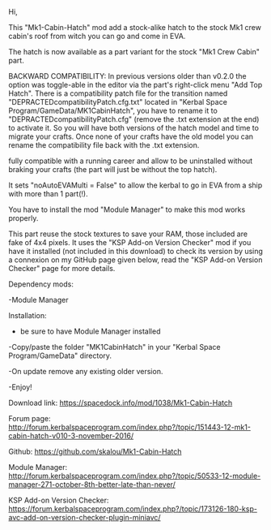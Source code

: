 Hi,

This "Mk1-Cabin-Hatch" mod add a stock-alike hatch to the stock Mk1 crew cabin's roof from witch you can go and come in EVA.

The hatch is now available as a part variant for the stock "Mk1 Crew Cabin" part.

BACKWARD COMPATIBILITY:
In previous versions older than v0.2.0 the option was toggle-able in the editor via the part's right-click menu "Add Top Hatch".
There is a compatibility patch file for the transition named "DEPRACTEDcompatibilityPatch.cfg.txt" located in "Kerbal Space Program/GameData/MK1CabinHatch", you have to rename it to "DEPRACTEDcompatibilityPatch.cfg" (remove the .txt extension at the end) to activate it. So you will have both versions of the hatch model and time to migrate your crafts. Once none of your crafts have the old model you can rename the compatibility file back with the .txt extension.

fully compatible with a running career and allow to be uninstalled without braking your crafts (the part will just be without the top hatch).

It sets "noAutoEVAMulti = False" to allow the kerbal to go in EVA from a ship with more than 1 part(!).

You have to install the mod "Module Manager" to make this mod works properly.

This part reuse the stock textures to save your RAM, those included are fake of 4x4 pixels.
It uses the "KSP Add-on Version Checker" mod if you have it installed (not included in this download) to check its version by using a connexion on my GitHub page given below, read the "KSP Add-on Version Checker" page for more details.

Dependency mods:

-Module Manager

Installation:

- be sure to have Module Manager installed

-Copy/paste the folder "MK1CabinHatch" in your "Kerbal Space Program/GameData" directory.

-On update remove any existing older version.

-Enjoy!


Download link: https://spacedock.info/mod/1038/Mk1-Cabin-Hatch

Forum page: http://forum.kerbalspaceprogram.com/index.php?/topic/151443-12-mk1-cabin-hatch-v010-3-november-2016/

Github: https://github.com/skalou/Mk1-Cabin-Hatch

Module Manager: http://forum.kerbalspaceprogram.com/index.php?/topic/50533-12-module-manager-271-october-8th-better-late-than-never/

KSP Add-on Version Checker: https://forum.kerbalspaceprogram.com/index.php?/topic/173126-180-ksp-avc-add-on-version-checker-plugin-miniavc/
 

